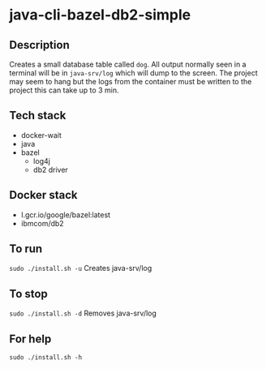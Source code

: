 # java-cli-bazel-db2-simple

## Description
Creates a small database table
called `dog`. All output normally
seen in a terminal will be in `java-srv/log` which will dump to the screen. The project may seem to hang but the logs from the container must be written to the project this can take up to 3 min.

## Tech stack
- docker-wait
- java
- bazel
  - log4j
  - db2 driver

## Docker stack
- l.gcr.io/google/bazel:latest
- ibmcom/db2

## To run
`sudo ./install.sh -u`
Creates java-srv/log

## To stop
`sudo ./install.sh -d`
Removes java-srv/log

## For help
`sudo ./install.sh -h`

